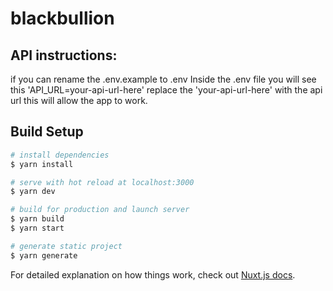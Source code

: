 # blackbullion

## API instructions: 
if you can rename the .env.example to .env
Inside the .env file you will see this 'API_URL=your-api-url-here' replace the 'your-api-url-here' with the api url this will allow the app to work.

## Build Setup

```bash
# install dependencies
$ yarn install

# serve with hot reload at localhost:3000
$ yarn dev

# build for production and launch server
$ yarn build
$ yarn start

# generate static project
$ yarn generate
```

For detailed explanation on how things work, check out [Nuxt.js docs](https://nuxtjs.org).
